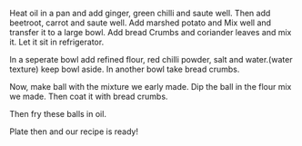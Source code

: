 Heat oil in a pan and add ginger, green chilli and saute well.
Then add beetroot, carrot and saute well.
Add marshed potato and Mix well and transfer it to a large bowl.
Add bread Crumbs and coriander leaves and mix it.
Let it sit in refrigerator.
 
 In a seperate bowl add refined flour, red chilli powder, salt and water.(water texture)
 keep bowl aside.
 In another bowl take bread crumbs.

 Now, make ball with the mixture we early made.
 Dip the ball in the flour mix we made.
 Then coat it with bread crumbs.

 Then fry these balls in oil.
 
 Plate then and our recipe is ready!